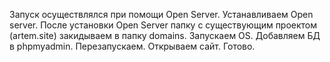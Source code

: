 Запуск осуществлялся при помощи Open Server.
Устанавливаем Open server.
После установки Open Server папку с существующим проектом (artem.site) закидываем в папку domains.
Запускаем OS. Добавляем БД в phpmyadmin.
Перезапускаем. Открываем сайт. Готово.
